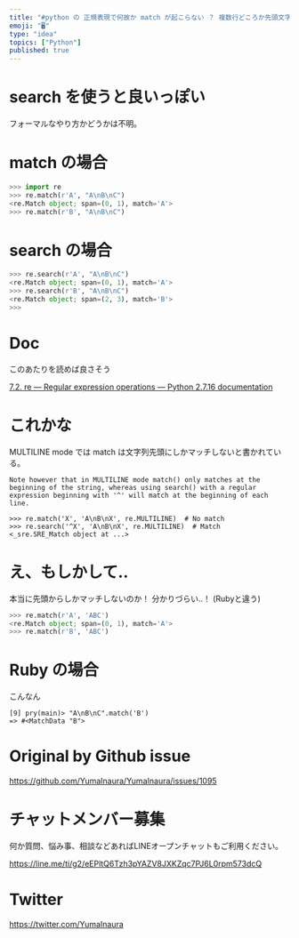 ```yaml
---
title: "#python の 正規表現で何故か match が起こらない ？ 複数行どころか先頭文字列にしかマッチしないから気をつけて！"
emoji: "🖥"
type: "idea"
topics: ["Python"]
published: true
---
```


# search を使うと良いっぽい

フォーマルなやり方かどうかは不明。

# match の場合

```py
>>> import re
>>> re.match(r'A', "A\nB\nC")
<re.Match object; span=(0, 1), match='A'>
>>> re.match(r'B', "A\nB\nC")

```

# search の場合

```py
>>> re.search(r'A', "A\nB\nC")
<re.Match object; span=(0, 1), match='A'>
>>> re.search(r'B', "A\nB\nC")
<re.Match object; span=(2, 3), match='B'>
>>>

```

# Doc

このあたりを読めば良さそう

[7.2. re — Regular expression operations — Python 2.7.16 documentation](https://docs.python.org/2/library/re.html#search-vs-match)

# これかな

MULTILINE mode では match は文字列先頭にしかマッチしないと書かれている。

```
Note however that in MULTILINE mode match() only matches at the beginning of the string, whereas using search() with a regular expression beginning with '^' will match at the beginning of each line.

>>> re.match('X', 'A\nB\nX', re.MULTILINE)  # No match
>>> re.search('^X', 'A\nB\nX', re.MULTILINE)  # Match
<_sre.SRE_Match object at ...>
```

# え、もしかして‥

本当に先頭からしかマッチしないのか！ 分かりづらい‥！ (Rubyと違う)


```py
>>> re.match(r'A', 'ABC')
<re.Match object; span=(0, 1), match='A'>
>>> re.match(r'B', 'ABC')
```

# Ruby の場合

こんなん

```
[9] pry(main)> "A\nB\nC".match('B')
=> #<MatchData "B">
```

# Original by Github issue

https://github.com/YumaInaura/YumaInaura/issues/1095








<!-- Update From Qiita API -->

# チャットメンバー募集


何か質問、悩み事、相談などあればLINEオープンチャットもご利用ください。

https://line.me/ti/g2/eEPltQ6Tzh3pYAZV8JXKZqc7PJ6L0rpm573dcQ





# Twitter


https://twitter.com/YumaInaura


<!-- Update From Qiita API -->


